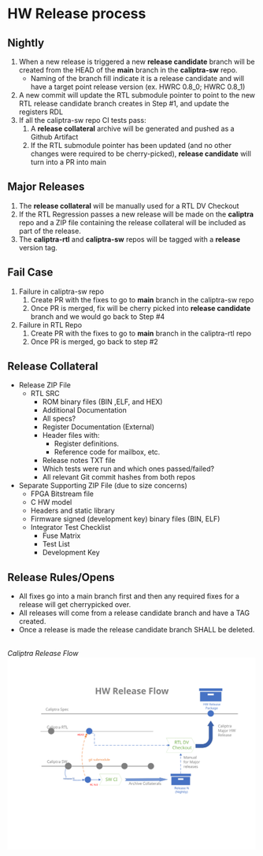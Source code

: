 # HW Release process

## Nightly

1. When a new release is triggered a new **release candidate** branch will be created from the HEAD of the **main** branch in the **caliptra-sw** repo.
    - Naming of the branch fill indicate it is a release candidate and will have a target point release version (ex. HWRC 0.8_0; HWRC 0.8_1)
2. A new commit will update the RTL submodule pointer to point to the new RTL release candidate branch creates in Step #1, and update the registers RDL
3. If all the caliptra-sw repo CI tests pass:
    1. A **release collateral** archive will be generated and pushed as a Github Artifact
    2. If the RTL submodule pointer has been updated (and no other changes were required to be cherry-picked), **release candidate** will turn into a PR into main

## Major Releases

1. The **release collateral** will be manually used for a RTL DV Checkout
2. If the RTL Regression passes a new release will be made on the **caliptra** repo and a ZIP file containing the release collateral will be included as part of the release.
3. The **caliptra-rtl** and **caliptra-sw** repos will be tagged with a **release** version tag.

## Fail Case

1. Failure in caliptra-sw repo
    1. Create PR with the fixes to go to **main** branch in the caliptra-sw repo
    2. Once PR is merged, fix will be cherry picked into **release candidate** branch and we would go back to Step #4
2. Failure in RTL Repo
    1. Create PR with the fixes to go to **main** branch in the caliptra-rtl repo
    2. Once PR is merged, go back to step #2

## Release Collateral

- Release ZIP File
  - RTL SRC
    - ROM binary files (BIN ,ELF, and HEX)
    - Additional Documentation
    - All specs?
    - Register Documentation (External)
    - Header files with:
      - Register definitions.
      - Reference code for mailbox, etc.
    - Release notes TXT file
    - Which tests were run and which ones passed/failed?
    - All relevant Git commit hashes from both repos
- Separate Supporting ZIP File (due to size concerns)
  - FPGA Bitstream file
  - C HW model
  - Headers and static library
  - Firmware signed (development key) binary files (BIN, ELF)
  - Integrator Test Checklist
    - Fuse Matrix
    - Test List
    - Development Key

## Release Rules/Opens

- All fixes go into a main branch first and then any required fixes for a release will get cherrypicked over.
- All releases will come from a release candidate branch and have a TAG created.
- Once a release is made the release candidate branch SHALL be deleted.

<br> *Caliptra Release Flow*
![Caliptra Release Flow Chart](doc/images/Caliptra_release_flow.svg)
